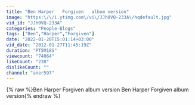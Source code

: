 ```yaml
---
title: "Ben Harper   Forgiven   album version"
image: "https:\/\/i.ytimg.com\/vi\/JJh0VQ-233A\/hqdefault.jpg"
vid_id: "JJh0VQ-233A"
categories: "People-Blogs"
tags: ["Ben","Harper","Forgiven"]
date: "2022-01-20T15:01:14+03:00"
vid_date: "2012-01-27T11:45:19Z"
duration: "PT5M18S"
viewcount: "74064"
likeCount: "238"
dislikeCount: ""
channel: "aner597"
---
```

{% raw %}Ben Harper   Forgiven   album version Ben Harper Forgiven album version{% endraw %}

